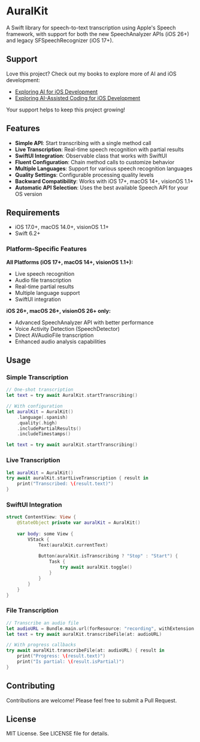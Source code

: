 # AuralKit

A Swift library for speech-to-text transcription using Apple's Speech framework, with support for both the new SpeechAnalyzer APIs (iOS 26+) and legacy SFSpeechRecognizer (iOS 17+).

## Support

Love this project? Check out my books to explore more of AI and iOS development:
- [Exploring AI for iOS Development](https://academy.rudrank.com/product/ai)
- [Exploring AI-Assisted Coding for iOS Development](https://academy.rudrank.com/product/ai-assisted-coding)

Your support helps to keep this project growing!

## Features

- **Simple API**: Start transcribing with a single method call
- **Live Transcription**: Real-time speech recognition with partial results
- **SwiftUI Integration**: Observable class that works with SwiftUI
- **Fluent Configuration**: Chain method calls to customize behavior
- **Multiple Languages**: Support for various speech recognition languages
- **Quality Settings**: Configurable processing quality levels
- **Backward Compatibility**: Works with iOS 17+, macOS 14+, visionOS 1.1+
- **Automatic API Selection**: Uses the best available Speech API for your OS version

## Requirements

- iOS 17.0+, macOS 14.0+, visionOS 1.1+
- Swift 6.2+

### Platform-Specific Features

**All Platforms (iOS 17+, macOS 14+, visionOS 1.1+):**
- Live speech recognition
- Audio file transcription
- Real-time partial results
- Multiple language support
- SwiftUI integration

**iOS 26+, macOS 26+, visionOS 26+ only:**
- Advanced SpeechAnalyzer API with better performance
- Voice Activity Detection (SpeechDetector)
- Direct AVAudioFile transcription
- Enhanced audio analysis capabilities

## Usage

### Simple Transcription

```swift
// One-shot transcription
let text = try await AuralKit.startTranscribing()

// With configuration
let auralKit = AuralKit()
    .language(.spanish)
    .quality(.high)
    .includePartialResults()
    .includeTimestamps()

let text = try await auralKit.startTranscribing()
```

### Live Transcription

```swift
let auralKit = AuralKit()
try await auralKit.startLiveTranscription { result in
    print("Transcribed: \(result.text)")
}
```

### SwiftUI Integration

```swift
struct ContentView: View {
    @StateObject private var auralKit = AuralKit()
    
    var body: some View {
        VStack {
            Text(auralKit.currentText)
            
            Button(auralKit.isTranscribing ? "Stop" : "Start") {
                Task {
                    try await auralKit.toggle()
                }
            }
        }
    }
}
```

### File Transcription

```swift
// Transcribe an audio file
let audioURL = Bundle.main.url(forResource: "recording", withExtension: "wav")!
let text = try await auralKit.transcribeFile(at: audioURL)

// With progress callbacks
try await auralKit.transcribeFile(at: audioURL) { result in
    print("Progress: \(result.text)")
    print("Is partial: \(result.isPartial)")
}
```

## Contributing

Contributions are welcome! Please feel free to submit a Pull Request.

## License

MIT License. See LICENSE file for details.
